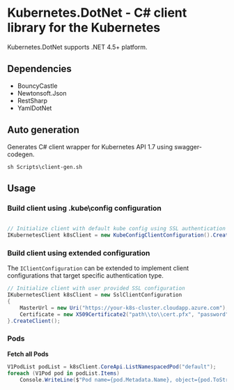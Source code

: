 # Kubernetes.DotNet - C# client library for the Kubernetes

Kubernetes.DotNet supports .NET 4.5+ platform.

## Dependencies
* BouncyCastle
* Newtonsoft.Json
* RestSharp
* YamlDotNet

## Auto generation

Generates C# client wrapper for Kubernetes API 1.7 using swagger-codegen.

```
sh Scripts\client-gen.sh
```

## Usage

### Build client using .kube\config configuration
```csharp

// Initialize client with default kube config using SSL authentication
IKubernetesClient k8sClient = new KubeConfigClientConfiguration().CreateClient(AuthType.SSLAuth);
```


### Build client using extended configuration
The `IClientConfiguration` can be extended to implement client configurations that target specific authentication type.
```csharp
// Initialize client with user provided SSL configuration
IKubernetesClient k8sClient = new SslClientConfiguration
{
    MasterUrl = new Uri("https://your-k8s-cluster.cloudapp.azure.com"),
    Certificate = new X509Certificate2("path\\to\\cert.pfx", "password")
}.CreateClient();
```


### Pods

**Fetch all Pods** 

```csharp
V1PodList podList = k8sClient.CoreApi.ListNamespacedPod("default");
foreach (V1Pod pod in podList.Items)
    Console.WriteLine($"Pod name={pod.Metadata.Name}, object={pod.ToString()}");
```

